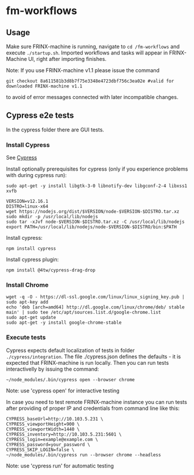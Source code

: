 # fm-workflows

## Usage
Make sure FRINX-machine is running, navigate to `cd /fm-workflows` and execute `./startup.sh`. Imported workflows and tasks will appear in FRINX-Machine UI, right after importing finishes.

Note:
If you use FRINX-machine v1.1 please issue the command
```
git checkout 8a611581b3d8b7f75e3348e4723dbf756c3ea02e #valid for downloaded FRINX-machine v1.1
```
to avoid of error messages connected with later incompatible changes.

## Cypress e2e tests
In the cypress folder there are GUI tests.

### Install Cypress
See [Cypress][cypress]

Install optionally prerequisites for cypress (only if you experience problems with during cypress run):
```
sudo apt-get -y install libgtk-3-0 libnotify-dev libgconf-2-4 libxss1 xvfb

VERSION=v12.16.1
DISTRO=linux-x64
wget https://nodejs.org/dist/$VERSION/node-$VERSION-$DISTRO.tar.xz
sudo mkdir -p /usr/local/lib/nodejs
sudo tar -xJvf node-$VERSION-$DISTRO.tar.xz -C /usr/local/lib/nodejs
export PATH=/usr/local/lib/nodejs/node-$VERSION-$DISTRO/bin:$PATH
```
Install cypress:
```
npm install cypress
```
Install cypress plugin:
```
npm install @4tw/cypress-drag-drop
```

### Install Chrome
```
wget -q -O - https://dl-ssl.google.com/linux/linux_signing_key.pub | sudo apt-key add
echo 'deb [arch=amd64] http://dl.google.com/linux/chrome/deb/ stable main' | sudo tee /etc/apt/sources.list.d/google-chrome.list
sudo apt-get update
sudo apt-get -y install google-chrome-stable
```

### Execute tests
Cypress expects default localization of tests in folder ```./cypress/integration```.
The file ./cypress.json defines the defaults - it is expected that FRINX-machine is run locally.
Then you can run tests interactivelly by issuing the command:
```
~/node_modules/.bin/cypress open --browser chrome
```
Note: use 'cypress open' for interactive testing

In case you need to test remote FRINX-machine instance
you can run tests after providing of proper IP and credentials from command line like this:
```
CYPRESS_baseUrl=http://10.103.5.231 \
CYPRESS_viewportHeight=900 \
CYPRESS_viewportWidth=1440 \
CYPRESS_inventory=http://10.103.5.231:5601 \
CYPRESS_login=example@example.com \
CYPRESS_password=your_password \
CYPRESS_SKIP_LOGIN=false \
~/node_modules/.bin/cypress run --browser chrome --headless
```
Note: use 'cypress run' for automatic testing

[cypress]: https://docs.cypress.io/guides/getting-started/installing-cypress.html
